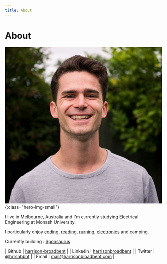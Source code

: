 ```yaml
---
title: About
---
```


# About

![photo-of-harrison](images/profile.jpg){:class="hero-img-small"}

I live in Melbourne, Australia and I'm currently studying Electrical Engineering at Monash University.

I particularly enjoy [coding](software), [reading](reading), [running](running), [electronics](electronics) and camping.

Currently building : [Sponsaurus](https://sponsaurus.com)

| Github | [harrison-broadbent](https://github.com/harrison-broadbent) |
| Linkedin | [harrisonbroadbent](https://au.linkedin.com/in/harrisonbroadbent) |
| Twitter | [@hrrsnbbnt](https://twitter.com/hrrsnbbnt) |
| Email | [mail@harrisonbroadbent.com](mailto:mail@harrisonbroadbent.com) |
